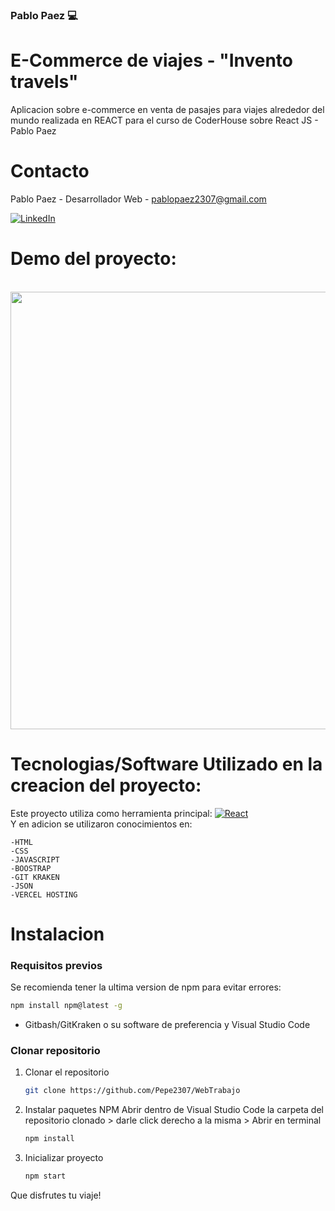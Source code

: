 ### Pablo Paez 💻
# E-Commerce de viajes - "Invento travels"
Aplicacion sobre e-commerce en venta de pasajes para viajes alrededor del mundo realizada en REACT para el curso de CoderHouse sobre React JS - Pablo Paez

# Contacto

Pablo Paez - Desarrollador Web - pablopaez2307@gmail.com

[![LinkedIn][linkedin-shield]][linkedin-url]


# Demo del proyecto:
<br/>
<img src="/public/demo.gif" width="960" height="700"/>



# Tecnologias/Software Utilizado en la creacion del proyecto:

Este proyecto utiliza como herramienta principal: 
[![React][React.js]][React-url]
<br/>
Y en adicion se utilizaron conocimientos en:

    -HTML
    -CSS
    -JAVASCRIPT
    -BOOSTRAP
    -GIT KRAKEN
    -JSON
    -VERCEL HOSTING
    


# Instalacion

### Requisitos previos

Se recomienda tener la ultima version de npm para evitar errores:

  ```sh
  npm install npm@latest -g
  ```
* Gitbash/GitKraken o su software de preferencia y Visual Studio Code

### Clonar repositorio


1. Clonar el repositorio
   ```sh
   git clone https://github.com/Pepe2307/WebTrabajo
   ```
   
2. Instalar paquetes NPM
Abrir dentro de Visual Studio Code la carpeta del repositorio clonado > darle click derecho a la misma > Abrir en terminal
   ```sh
   npm install
   ```
   
3. Inicializar proyecto

   ```js
   npm start
   ```


Que disfrutes tu viaje!



[linkedin-shield]: https://img.shields.io/badge/-LinkedIn-black.svg?style=for-the-badge&logo=linkedin&colorB=555
[linkedin-url]: https://www.linkedin.com/in/pablo-paez-t/
[React.js]: https://img.shields.io/badge/React-20232A?style=for-the-badge&logo=react&logoColor=61DAFB
[React-url]: https://reactjs.org/
